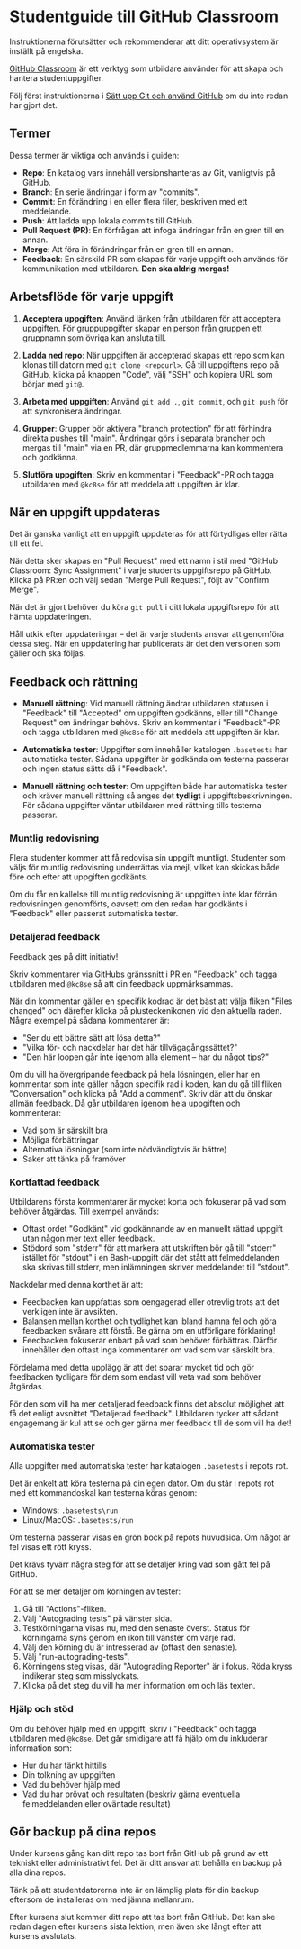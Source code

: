 # Studentguide till GitHub Classroom

Instruktionerna förutsätter och rekommenderar att ditt operativsystem är inställt på engelska.

[GitHub Classroom][1] är ett verktyg som utbildare använder för att skapa och hantera studentuppgifter.

Följ först instruktionerna i [Sätt upp Git och använd GitHub][2] om du inte redan har gjort det.

## Termer

Dessa termer är viktiga och används i guiden:

- **Repo**: En katalog vars innehåll versionshanteras av Git, vanligtvis på GitHub.
- **Branch**: En serie ändringar i form av "commits".
- **Commit**: En förändring i en eller flera filer, beskriven med ett meddelande.
- **Push**: Att ladda upp lokala commits till GitHub.
- **Pull Request (PR)**: En förfrågan att infoga ändringar från en gren till en annan.
- **Merge**: Att föra in förändringar från en gren till en annan.
- **Feedback**: En särskild PR som skapas för varje uppgift och används för kommunikation med utbildaren. **Den ska aldrig mergas!**

## Arbetsflöde för varje uppgift

1. **Acceptera uppgiften**: Använd länken från utbildaren för att acceptera uppgiften. För gruppuppgifter skapar en person från gruppen ett gruppnamn som övriga kan ansluta till.

2. **Ladda ned repo**: När uppgiften är accepterad skapas ett repo som kan klonas till datorn med `git clone <repourl>`. Gå till uppgiftens repo på GitHub, klicka på knappen "Code", välj "SSH" och kopiera URL som börjar med `git@`.

3. **Arbeta med uppgiften**: Använd `git add .`, `git commit`, och `git push` för att synkronisera ändringar.

4. **Grupper**: Grupper bör aktivera "branch protection" för att förhindra direkta pushes till "main". Ändringar görs i separata brancher och mergas till "main" via en PR, där gruppmedlemmarna kan kommentera och godkänna.

5. **Slutföra uppgiften**: Skriv en kommentar i "Feedback"-PR och tagga utbildaren med `@kc8se` för att meddela att uppgiften är klar.

## När en uppgift uppdateras

Det är ganska vanligt att en uppgift uppdateras för att förtydligas eller rätta till ett fel.

När detta sker skapas en "Pull Request" med ett namn i stil med "GitHub Classroom: Sync Assignment" i varje students uppgiftsrepo på GitHub. Klicka på PR:en och välj sedan "Merge Pull Request", följt av "Confirm Merge".

När det är gjort behöver du köra `git pull` i ditt lokala uppgiftsrepo för att hämta uppdateringen.

Håll utkik efter uppdateringar – det är varje students ansvar att genomföra dessa steg. När en uppdatering har publicerats är det den versionen som gäller och ska följas.

## Feedback och rättning

- **Manuell rättning**: Vid manuell rättning ändrar utbildaren statusen i "Feedback" till "Accepted" om uppgiften godkänns, eller till "Change Request" om ändringar behövs. Skriv en kommentar i "Feedback"-PR och tagga utbildaren med `@kc8se` för att meddela att uppgiften är klar.

- **Automatiska tester**: Uppgifter som innehåller katalogen `.basetests` har automatiska tester. Sådana uppgifter är godkända om testerna passerar och ingen status sätts då i "Feedback".

- **Manuell rättning och tester**: Om uppgiften både har automatiska tester och kräver manuell rättning så anges det **tydligt** i uppgiftsbeskrivningen. För sådana uppgifter väntar utbildaren med rättning tills testerna passerar.

### Muntlig redovisning

Flera studenter kommer att få redovisa sin uppgift muntligt. Studenter som väljs för muntlig redovisning underrättas via mejl, vilket kan skickas både före och efter att uppgiften godkänts.

Om du får en kallelse till muntlig redovisning är uppgiften inte klar förrän redovisningen genomförts, oavsett om den redan har godkänts i "Feedback" eller passerat automatiska tester.

### Detaljerad feedback

Feedback ges på ditt initiativ!

Skriv kommentarer via GitHubs gränssnitt i PR:en "Feedback" och tagga utbildaren med `@kc8se` så att din feedback uppmärksammas.

När din kommentar gäller en specifik kodrad är det bäst att välja fliken "Files changed" och därefter klicka på plusteckenikonen vid den aktuella raden. Några exempel på sådana kommentarer är:

- "Ser du ett bättre sätt att lösa detta?"
- "Vilka för- och nackdelar har det här tillvägagångssättet?"
- "Den här loopen går inte igenom alla element – har du något tips?"

Om du vill ha övergripande feedback på hela lösningen, eller har en kommentar som inte gäller någon specifik rad i koden, kan du gå till fliken "Conversation" och klicka på "Add a comment". Skriv där att du önskar allmän feedback. Då går utbildaren igenom hela uppgiften och kommenterar:

- Vad som är särskilt bra
- Möjliga förbättringar
- Alternativa lösningar (som inte nödvändigtvis är bättre)
- Saker att tänka på framöver

### Kortfattad feedback

Utbildarens första kommentarer är mycket korta och fokuserar på vad som behöver åtgärdas. Till exempel används:

- Oftast ordet "Godkänt" vid godkännande av en manuellt rättad uppgift utan någon mer text eller feedback.
- Stödord som "stderr" för att markera att utskriften bör gå till "stderr" istället för "stdout" i en Bash-uppgift där det stått att felmeddelanden ska skrivas till stderr, men inlämningen skriver meddelandet till "stdout".

Nackdelar med denna korthet är att:

- Feedbacken kan uppfattas som oengagerad eller otrevlig trots att det verkligen inte är avsikten.
- Balansen mellan korthet och tydlighet kan ibland hamna fel och göra feedbacken svårare att förstå. Be gärna om en utförligare förklaring!
- Feedbacken fokuserar enbart på vad som behöver förbättras. Därför innehåller den oftast inga kommentarer om vad som var särskilt bra.

Fördelarna med detta upplägg är att det sparar mycket tid och gör feedbacken tydligare för dem som endast vill veta vad som behöver åtgärdas.

För den som vill ha mer detaljerad feedback finns det absolut möjlighet att få det enligt avsnittet "Detaljerad feedback". Utbildaren tycker att sådant engagemang är kul att se och ger gärna mer feedback till de som vill ha det!

### Automatiska tester

Alla uppgifter med automatiska tester har katalogen `.basetests` i repots rot.

Det är enkelt att köra testerna på din egen dator. Om du står i repots rot med ett kommandoskal kan testerna köras genom:

- Windows: `.basetests\run`
- Linux/MacOS: `.basetests/run`

Om testerna passerar visas en grön bock på repots huvudsida. Om något är fel visas ett rött kryss.

Det krävs tyvärr några steg för att se detaljer kring vad som gått fel på GitHub.

För att se mer detaljer om körningen av tester:

1. Gå till "Actions"-fliken.
2. Välj "Autograding tests" på vänster sida.
3. Testkörningarna visas nu, med den senaste överst. Status för körningarna syns genom en ikon till vänster om varje rad.
4. Välj den körning du är intresserad av (oftast den senaste).
5. Välj "run-autograding-tests".
6. Körningens steg visas, där "Autograding Reporter" är i fokus. Röda kryss indikerar steg som misslyckats.
7. Klicka på det steg du vill ha mer information om och läs texten.

### Hjälp och stöd

Om du behöver hjälp med en uppgift, skriv i "Feedback" och tagga utbildaren med `@kc8se`. Det går smidigare att få hjälp om du inkluderar information som:

- Hur du har tänkt hittills
- Din tolkning av uppgiften
- Vad du behöver hjälp med
- Vad du har prövat och resultaten (beskriv gärna eventuella felmeddelanden eller oväntade resultat)

## Gör backup på dina repos

Under kursens gång kan ditt repo tas bort från GitHub på grund av ett tekniskt eller administrativt fel. Det är ditt ansvar att behålla en backup på alla dina repos.

Tänk på att studentdatorerna inte är en lämplig plats för din backup eftersom de installeras om med jämna mellanrum.

Efter kursens slut kommer ditt repo att tas bort från GitHub. Det kan ske redan dagen efter kursens sista lektion, men även ske långt efter att kursens avslutats.

[1]: https://classroom.github.com/
[2]: https://github.com/nackc8/kursmaterial/blob/main/shared/satt-upp-git-och-anvand-github.md
